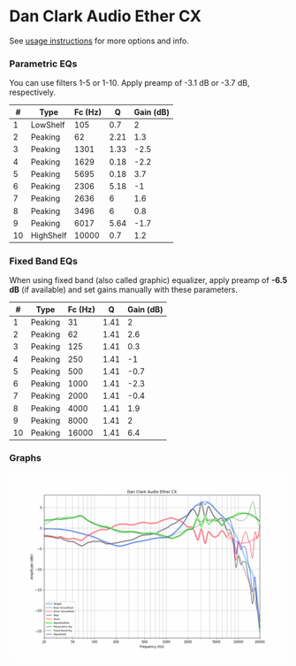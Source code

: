 # Dan Clark Audio Ether CX
See [usage instructions](https://github.com/jaakkopasanen/AutoEq#usage) for more options and info.

### Parametric EQs
You can use filters 1-5 or 1-10. Apply preamp of -3.1 dB or -3.7 dB, respectively.

|   # | Type      |   Fc (Hz) |    Q |   Gain (dB) |
|-----|-----------|-----------|------|-------------|
|   1 | LowShelf  |       105 | 0.7  |         2   |
|   2 | Peaking   |        62 | 2.21 |         1.3 |
|   3 | Peaking   |      1301 | 1.33 |        -2.5 |
|   4 | Peaking   |      1629 | 0.18 |        -2.2 |
|   5 | Peaking   |      5695 | 0.18 |         3.7 |
|   6 | Peaking   |      2306 | 5.18 |        -1   |
|   7 | Peaking   |      2636 | 6    |         1.6 |
|   8 | Peaking   |      3496 | 6    |         0.8 |
|   9 | Peaking   |      6017 | 5.64 |        -1.7 |
|  10 | HighShelf |     10000 | 0.7  |         1.2 |

### Fixed Band EQs
When using fixed band (also called graphic) equalizer, apply preamp of **-6.5 dB** (if available) and set gains manually with these parameters.

|   # | Type    |   Fc (Hz) |    Q |   Gain (dB) |
|-----|---------|-----------|------|-------------|
|   1 | Peaking |        31 | 1.41 |         2   |
|   2 | Peaking |        62 | 1.41 |         2.6 |
|   3 | Peaking |       125 | 1.41 |         0.3 |
|   4 | Peaking |       250 | 1.41 |        -1   |
|   5 | Peaking |       500 | 1.41 |        -0.7 |
|   6 | Peaking |      1000 | 1.41 |        -2.3 |
|   7 | Peaking |      2000 | 1.41 |        -0.4 |
|   8 | Peaking |      4000 | 1.41 |         1.9 |
|   9 | Peaking |      8000 | 1.41 |         2   |
|  10 | Peaking |     16000 | 1.41 |         6.4 |

### Graphs
![](./Dan%20Clark%20Audio%20Ether%20CX.png)
